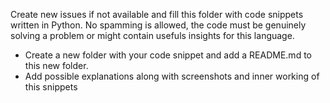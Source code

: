 Create new issues if not available and fill this folder with code snippets written in Python. No spamming is allowed, the code must be genuinely solving a problem or might contain usefuls insights for this language. 

- Create a new folder with your code snippet and add a README.md to this new folder.
- Add possible explanations along with screenshots and inner working of this snippets
